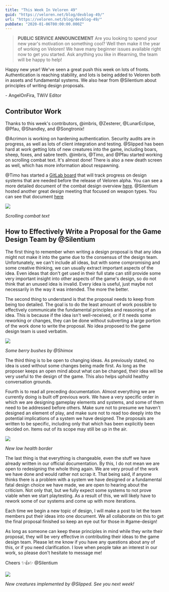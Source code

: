 ```yaml
---
title: "This Week In Veloren 49"
guid: "https://veloren.net/blog/devblog-49/"
url: "https://veloren.net/blog/devblog-49/"
pubDate: "2020-01-06T00:00:00.000Z"
---
```


> **PUBLIC SERVICE ANNOUNCEMENT** Are you looking to spend your new year's motivation on something cool? Well then make it the year of working on Veloren! We have many beginner issues available right now to get you started. Ask anything you like in #learning, the team will be happy to help!

Happy new year! We've seen a great push this week on lots of fronts. Authentication is reaching stability, and lots is being added to Veloren both in assets and fundamental systems. We also hear from @Silentium about principles of writing design proposals.

\- AngelOnFira, TWiV Editor

Contributor Work
----------------

Thanks to this week's contributors, @imbris, @Zesterer, @LunarEclipse, @Pfau, @Shandley, and @Songtronix!

@Acrimon is working on hardening authentication. Security audits are in progress, as well as lots of client integration and testing. @Slipped has been hard at work getting lots of new creatures into the game, including boars, sheep, foxes, and sabre teeth. @imbris, @Timo, and @Pfau started working on scrolling combat text. It's almost done! There is also a new death screen as well, which has more information about respawning.

@Timo has started a [GitLab board](https://gitlab.com/veloren/veloren/-/boards/1479986?milestone_title=Alpha%20Release) that will track progress on design systems that are needed before the release of Veloren alpha. You can see a more detailed document of the combat design overview [here](https://docs.google.com/document/d/1YGKIY5-NEnl_P39KjxJLZoGRQWNB0X970-rPADBO7BM/edit?usp=drivesdk). @Silentium hosted another great design meeting that focused on weapon types. You can see that document [here](https://docs.google.com/document/d/1TALOo0tU1KQf_43FyBQFX-Pc_c34Sjli0_1KON0gN9k/edit?usp=drivesdk)

![](https://s3.eu-central-2.wasabisys.com/veloren-blog/cdn/597826574095613962/663596353875738657/unknown.png)

_Scrolling combat text_

How to Effectively Write a Proposal for the Game Design Team by @Silentium
--------------------------------------------------------------------------

The first thing to remember when writing a design proposal is that any idea might not make it into the game due to the consensus of the design team. Unfortunately, we can't include all ideas, but with some compromising and some creative thinking, we can usually extract important aspects of the idea. Even ideas that don't get used in their full state can still provide some very important insight into other aspects of the game's design, so do not think that an unused idea is invalid. Every idea is useful, just maybe not necessarily in the way it was intended. The more the better.

The second thing to understand is that the proposal needs to keep from being too detailed. The goal is to do the least amount of work possible to effectively communicate the fundamental principles and reasoning of an idea. This is because if the idea isn't well-received, or if it needs some reworking or changes, they can be done without subverting a large portion of the work done to write the proposal. No idea proposed to the game design team is used verbatim.

![](https://s3.eu-central-2.wasabisys.com/veloren-blog/cdn/597826574095613962/664165152232570883/bushes_render.png)

_Some berry bushes by @Shimox_

The third thing is to be open to changing ideas. As previously stated, no idea is used without some changes being made first. As long as the proposer keeps an open mind about what can be changed, their idea will be very useful to the design of the game. This also helps uphold healthy conversation grounds.

Fourth is to read all preceding documentation. Almost everything we are currently doing is built off previous work. We have a very specific order in which we are designing gameplay elements and systems, and some of them need to be addressed before others. Make sure not to presume we haven't designed an element of play, and make sure not to read too deeply into the potential implications of a system we have designed. The proposals are written to be specific, including only that which has been explicitly been decided on. Items out of its scope may still be up in the air.

![](https://s3.eu-central-2.wasabisys.com/veloren-blog/cdn/597826574095613962/663598543277129728/unknown.png)

_New low health border_

The last thing is that everything is changeable, even the stuff we have already written in our official documentation. By this, I do not mean we are open to redesigning the whole thing again. We are very proud of the work we have done and would rather not scrap it. That being said, if anyone thinks there is a problem with a system we have designed or a fundamental fatal design choice we have made, we are open to hearing about the criticism. Not only that, but we fully expect some systems to not prove viable when we start playtesting. As a result of this, we will likely have to rework some of our systems and come up with more iterations.

Each time we begin a new topic of design, I will make a post to let the team members put their ideas into one document. We all collaborate on this to get the final proposal finished so keep an eye out for those in #game-design!

As long as someone can keep these principles in mind while they write their proposal, they will be very effective in contributing their ideas to the game design team. Please let me know if you have any questions about any of this, or if you need clarification. I love when people take an interest in our work, so please don't hesitate to message me!

Cheers ✨👍✨ @Silentium

![](https://s3.eu-central-2.wasabisys.com/veloren-blog/cdn/597826574095613962/663586091173150758/screenshot_1578281403695.png)

_New creatures implemented by @Slipped. See you next week!_